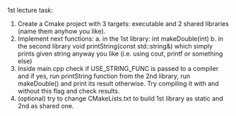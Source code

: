    1st lecture task:
1. Create a Cmake project with 3 targets: executable and 2 shared libraries (name them anyhow you like).
2. Implement next functions:
   a. in the 1st library: int makeDouble(int)
   b. in the second library void printString(const std::string&) which simply prints given string anyway you like (i.e. using cout, printf or something else)
3. Inside main.cpp check if USE_STRING_FUNC is passed to a compiler and if yes, run printString function from the 2nd library, run makeDouble() and print its result otherwise. Try compiling it with and without this flag and check results.
4. (optional) try to change CMakeLists.txt to build 1st library as static and 2nd as shared one.

